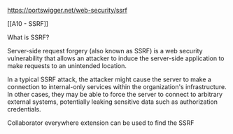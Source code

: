 https://portswigger.net/web-security/ssrf

[[A10 - SSRF]]

What is SSRF?

Server-side request forgery (also known as SSRF) is a web security vulnerability that allows an attacker to induce the server-side application to make requests to an unintended location.

In a typical SSRF attack, the attacker might cause the server to make a connection to internal-only services within the organization's infrastructure. In other cases, they may be able to force the server to connect to arbitrary external systems, potentially leaking sensitive data such as authorization credentials. 



Collaborator everywhere extension can be used to find the SSRF
